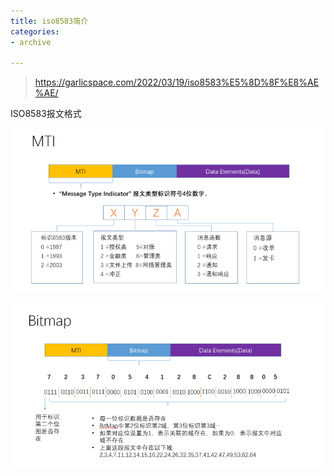 ```yaml
---
title: iso8583简介
categories:
- archive

---
```

> https://garlicspace.com/2022/03/19/iso8583%E5%8D%8F%E8%AE%AE/

<!-- more -->

ISO8583报文格式

![iso报文说明](./../../picture/ISO8583/MTI.png)



![bitmap](./../../picture/ISO8583/bitmap.png)